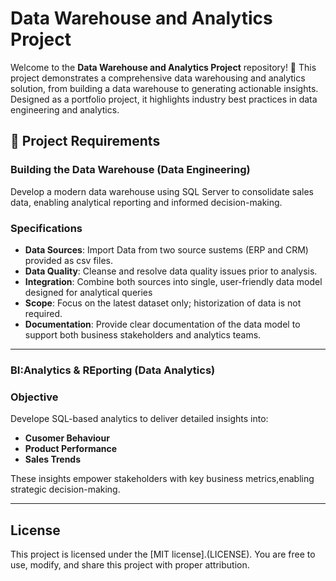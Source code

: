 # Data Warehouse and Analytics Project
Welcome to the **Data Warehouse and Analytics Project** repository! 🚀
This project demonstrates a comprehensive data warehousing and analytics solution, from building a data warehouse to generating actionable insights. Designed as a portfolio project, it highlights industry best practices in data engineering and analytics.

## 🚀 Project Requirements

### Building the Data Warehouse (Data Engineering)
Develop a modern data warehouse using SQL Server to consolidate sales data, enabling analytical reporting and informed decision-making.

### Specifications
- **Data Sources**: Import Data from two source sustems (ERP and CRM) provided as csv files.
- **Data Quality**: Cleanse and resolve data quality issues prior to analysis.
- **Integration**: Combine both sources into single, user-friendly data model designed for analytical queries
- **Scope**: Focus on the latest dataset only; historization of data is not required.
- **Documentation**: Provide clear documentation of the data model to support both business stakeholders and analytics teams.

---

### BI:Analytics & REporting (Data Analytics)

### Objective
Develope SQL-based analytics to deliver detailed insights into:
- **Cusomer Behaviour**
- **Product Performance**
- **Sales Trends**

These insights empower stakeholders with key business metrics,enabling strategic decision-making.

---

## License

This project is licensed under the [MIT license].(LICENSE). You are free to use, modify, and share this project with proper attribution.














